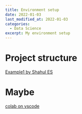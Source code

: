 ```yaml
---
title: Environment setup
date: 2022-01-03
last_modified_at: 2022-01-03
categories:
  - Data Science
excerpt: My environment setup 
---
```


# Project structure

[Example1 by Shahul ES](https://neptune.ai/blog/how-to-structure-and-manage-nlp-projects-templates)

# Maybe 

[colab on vscode](https://github.com/abhishekkrthakur/colabcode)

